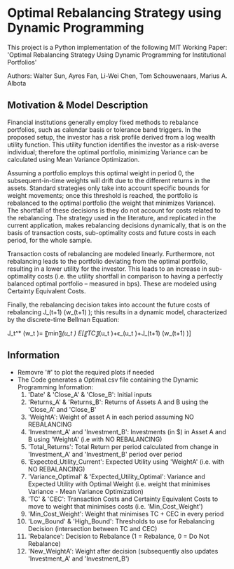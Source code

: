 Optimal Rebalancing Strategy using Dynamic Programming
======================================================
This project is a Python implementation of the following MIT Working Paper:
'Optimal Rebalancing Strategy Using Dynamic Programming for Institutional Portfolios'

Authors: Walter Sun, Ayres Fan, Li-Wei Chen, Tom Schouwenaars, Marius A. Albota

Motivation & Model Description
------------------------------
Financial institutions generally employ fixed methods to rebalance portfolios, such as calendar basis or tolerance band triggers. In the proposed setup, the investor has a risk profile derived from a log wealth utility function. This utility function identifies the investor as a risk-averse individual; therefore the optimal portfolio, minimizing Variance can be calculated using Mean Variance Optimization.

Assuming a portfolio employs this optimal weight in period 0, the subsequent-in-time weights will drift due to the different returns in the assets. Standard strategies only take into account specific bounds for weight movements; once this threshold is reached, the portfolio is rebalanced to the optimal portfolio (the weight that minimizes Variance). The shortfall of these decisions is they do not account for costs related to the rebalancing. The strategy used in the literature, and replicated in the current application, makes rebalancing decisions dynamically, that is on the basis of transaction costs, sub-optimality costs and future costs in each period, for the whole sample.

Transaction costs of rebalancing are modeled linearly. Furthermore, not rebalancing leads to the portfolio deviating from the optimal portfolio, resulting in a lower utility for the investor. This leads to an increase in sub-optimality costs (i.e. the utility shortfall in comparison to having a perfectly balanced optimal portfolio – measured in bps). These are modeled using Certainty Equivalent Costs.

Finally, the rebalancing decision takes into account the future costs of rebalancing J_(t+1) (w_(t+1) ); this results in a dynamic model, characterized by the discrete-time Bellman Equation:

J_t^* (w_t )= 〖min〗_(u_t ) E[〖TC〗_(u_t )+ϵ_(u_t )+J_(t+1) (w_(t+1) )]


Information
------------
* Removre '#' to plot the required plots if needed
* The Code generates a Optimal.csv file containing the Dynamic Programming Information:
	1. 'Date' & 'Close_A' & 'Close_B':						Initial inputs
	2. 'Returns_A' & 'Returns_B': 							Returns of Assets A and B using the 'Close_A' and 'Close_B'
	3. 'WeightA': 											Weight of asset A in each period assuming NO REBALANCING
	4. 'Investment_A' and 'Investment_B': 					Investments (in $) in Asset A and B using 'WeightA' (i.e with NO REBALANCING)
	5. 'Total_Returns': 									Total Return per period calculated from change in 'Investment_A' and 'Investment_B' period over period
	6. 'Expected_Utility_Current': 							Expected Utility using 'WeightA' (i.e. with NO REBALANCING)
	7. 'Variance_Optimal' & 'Expected_Utility_Optimal': 	Variance and Expected Utility with Optimal Weight (i.e. weight that minimises Variance - Mean Variance Optimization)
	8. 'TC' & 'CEC': 										Transaction Costs and Certainty Equivalent Costs to move to weight that minimises costs (i.e. 'Min_Cost_Weight')
	9. 'Min_Cost_Weight': 									Weight that minimises TC + CEC in every period
	10. 'Low_Bound' & 'High_Bound':							Thresholds to use for Rebalancing Decision (intersection between TC and CEC)
	11. 'Rebalance':										Decision to Rebalance (1 = Rebalance, 0 = Do Not Rebalance)
	12. 'New_WeightA':										Weight after decision (subsequently also updates 'Investment_A' and 'Investment_B')
